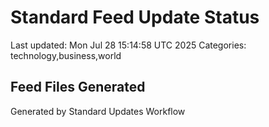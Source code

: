 # Standard Feed Update Status
Last updated: Mon Jul 28 15:14:58 UTC 2025
Categories: technology,business,world

## Feed Files Generated

Generated by Standard Updates Workflow
